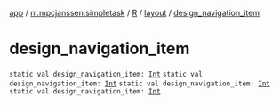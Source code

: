 [app](../../../index.md) / [nl.mpcjanssen.simpletask](../../index.md) / [R](../index.md) / [layout](index.md) / [design_navigation_item](.)

# design_navigation_item

`static val design_navigation_item: `[`Int`](https://kotlinlang.org/api/latest/jvm/stdlib/kotlin/-int/index.html)
`static val design_navigation_item: `[`Int`](https://kotlinlang.org/api/latest/jvm/stdlib/kotlin/-int/index.html)
`static val design_navigation_item: `[`Int`](https://kotlinlang.org/api/latest/jvm/stdlib/kotlin/-int/index.html)
`static val design_navigation_item: `[`Int`](https://kotlinlang.org/api/latest/jvm/stdlib/kotlin/-int/index.html)